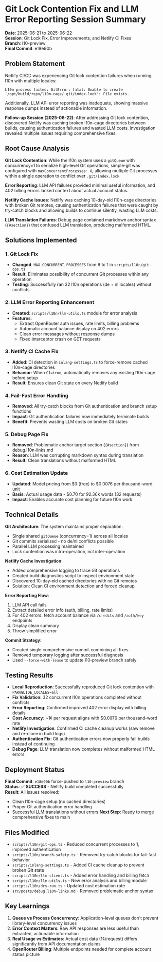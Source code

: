 # Git Lock Contention Fix and LLM Error Reporting Session Summary

**Date**: 2025-06-21 to 2025-06-22  
**Session**: Git Lock Fix, Error Improvements, and Netlify CI Fixes  
**Branch**: l10-preview  
**Final Commit**: e18e90b

## Problem Statement

Netlify CI/CD was experiencing Git lock contention failures when running l10n with multiple locales:
```
L10n process failed: GitError: fatal: Unable to create '/opt/build/repo/l10n-cage/.git/index.lock': File exists.
```

Additionally, LLM API error reporting was inadequate, showing massive response dumps instead of actionable information.

**Follow-up Session (2025-06-22)**: After addressing Git lock contention, discovered Netlify was caching broken l10n-cage directories between builds, causing authentication failures and wasted LLM costs. Investigation revealed multiple issues requiring comprehensive fixes.

## Root Cause Analysis

**Git Lock Contention**: While the l10n system uses a `gitQueue` with concurrency=1 to serialize high-level Git operations, simple-git was configured with `maxConcurrentProcesses: 8`, allowing multiple Git processes within a single operation to conflict over `.git/index.lock`.

**Error Reporting**: LLM API failures provided minimal useful information, and 402 billing errors lacked context about actual account status.

**Netlify Cache Issues**: Netlify was caching 10-day-old l10n-cage directories with broken Git remotes, causing authentication failures that were caught by try-catch blocks and allowing builds to continue silently, wasting LLM costs.

**LLM Translation Failures**: Debug page contained markdown anchor syntax (`{#section}`) that confused LLM translation, producing malformed HTML.

## Solutions Implemented

### 1. Git Lock Fix
- **Changed**: `MAX_CONCURRENT_PROCESSES` from 8 to 1 in `scripts/l10n/git-ops.ts`
- **Result**: Eliminates possibility of concurrent Git processes within any operation
- **Testing**: Successfully ran 32 l10n operations (de + nl locales) without conflicts

### 2. LLM Error Reporting Enhancement
- **Created**: `scripts/l10n/llm-utils.ts` module for error analysis
- **Features**:
  - Extract OpenRouter auth issues, rate limits, billing problems
  - Automatic account balance display on 402 errors
  - Clean error messages without response dumps
  - Fixed interceptor crash on GET requests

### 3. Netlify CI Cache Fix
- **Added**: CI detection in `inlang-settings.ts` to force-remove cached l10n-cage directories
- **Behavior**: When `CI=true`, automatically removes any existing l10n-cage before setup
- **Result**: Ensures clean Git state on every Netlify build

### 4. Fail-Fast Error Handling
- **Removed**: All try-catch blocks from Git authentication and branch setup functions
- **Impact**: Git authentication failures now immediately terminate builds
- **Benefit**: Prevents wasting LLM costs on broken Git states

### 5. Debug Page Fix
- **Removed**: Problematic anchor target section (`{#section}`) from debug.l10n-links.md
- **Reason**: LLM was corrupting markdown syntax during translation
- **Result**: Clean translations without malformed HTML

### 6. Cost Estimation Update
- **Updated**: Model pricing from $0 (free) to $0.0076 per thousand-word unit
- **Basis**: Actual usage data - $0.70 for 92.36k words (32 requests)
- **Impact**: Enables accurate cost planning for future l10n work

## Technical Details

**Git Architecture**: The system maintains proper separation:
- Single shared `gitQueue` (concurrency=1) across all locales
- Git commits serialized - no de/nl conflicts possible
- Parallel LLM processing maintained
- Lock contention was intra-operation, not inter-operation

**Netlify Cache Investigation**:
- Added comprehensive logging to trace Git operations
- Created build diagnostics script to inspect environment state
- Discovered 10-day-old cached directories with no Git remotes
- Solution: Clean CI environment detection and forced cleanup

**Error Reporting Flow**:
1. LLM API call fails
2. Extract detailed error info (auth, billing, rate limits)
3. For 402 errors: fetch account balance via `/credits` and `/auth/key` endpoints
4. Display clean summary
5. Throw simplified error

**Commit Strategy**:
- Created single comprehensive commit combining all fixes
- Removed temporary logging after successful diagnosis
- Used `--force-with-lease` to update l10-preview branch safely

## Testing Results

- **Local Reproduction**: Successfully reproduced Git lock contention with `PARAGLIDE_LOCALES=all`
- **Fix Validation**: 32 concurrent l10n operations completed without conflicts
- **Error Reporting**: Confirmed improved 402 error display with billing details
- **Cost Accuracy**: ~1¢ per request aligns with $0.0076 per thousand-word rate
- **Netlify Investigation**: Confirmed CI cache cleanup works (saw remove and re-clone in build logs)
- **Authentication Fix**: Git authentication errors now properly fail builds instead of continuing
- **Debug Page**: LLM translation now completes without malformed HTML errors

## Deployment Status

**Final Commit**: `e18e90b` force-pushed to `l10-preview` branch  
**Status**: ✅ **SUCCESS** - Netlify build completed successfully  
**Result**: All issues resolved:
- Clean l10n-cage setup (no cached directories)
- Proper Git authentication error handling  
- Successful LLM translations without errors
**Next Step**: Ready to merge comprehensive fixes to main

## Files Modified

- `scripts/l10n/git-ops.ts` - Reduced concurrent processes to 1, improved authentication
- `scripts/l10n/branch-safety.ts` - Removed try-catch blocks for fail-fast behavior
- `scripts/inlang-settings.ts` - Added CI cache cleanup to prevent broken Git state
- `scripts/l10n/llm-client.ts` - Added error handling and billing fetch
- `scripts/l10n/llm-utils.ts` - New error analysis and billing module
- `scripts/l10n/dry-run.ts` - Updated cost estimation rate
- `src/posts/debug.l10n-links.md` - Removed problematic anchor syntax

## Key Learnings

1. **Queue vs Process Concurrency**: Application-level queues don't prevent library-level concurrency issues
2. **Error Context Matters**: Raw API responses are less useful than extracted, actionable information
3. **Real Usage vs Estimates**: Actual cost data (1¢/request) differs significantly from API documentation claims
4. **OpenRouter Billing**: Multiple endpoints needed for complete account status picture